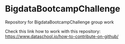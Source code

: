 # BigdataBootcampChallenge
Repository for BigdataBootcampChallenge group work

Check this link how to work with this repository:
https://www.dataschool.io/how-to-contribute-on-github/